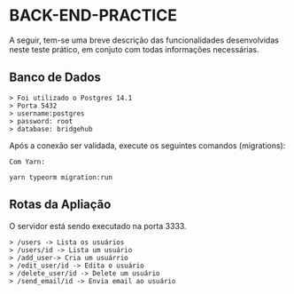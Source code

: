 # BACK-END-PRACTICE

A seguir, tem-se uma breve descrição das funcionalidades desenvolvidas neste teste prático, em conjuto com todas informações necessárias.

## Banco de Dados

```
> Foi utilizado o Postgres 14.1 
> Porta 5432
> username:postgres
> password: root
> database: bridgehub
```

Após a conexão ser validada, execute os seguintes comandos (migrations):

```
Com Yarn:

yarn typeorm migration:run 

```

## Rotas da Apliação

O servidor está sendo executado na porta 3333.
```
> /users -> Lista os usuários
> /users/id -> Lista um usuário
> /add_user-> Cria um usuárrio
> /edit_user/id -> Edita o usuário
> /delete_user/id -> Delete um usuário
> /send_email/id -> Envia email ao usuário
```
